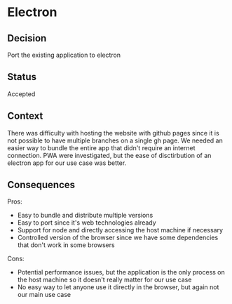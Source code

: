 # Electron

## Decision

Port the existing application to electron

## Status

Accepted

## Context

<!-- What is the context of this decision? It is important to capture the full context of the decision so that the reader knows the reasons behind it. -->

There was difficulty with hosting the website with github pages since it is not possible to have multiple branches on a single gh page. We needed an easier way to bundle the entire app that didn't require an internet connection. PWA were investigated, but the ease of disctirbution of an electron app for our use case was better.

## Consequences

<!-- In this section, you can add what would happen if this decision is made. It is important to list all consequences, both positive and negative. -->

Pros:

- Easy to bundle and distribute multiple versions
- Easy to port since it's web technologies already
- Support for node and directly accessing the host machine if necessary
- Controlled version of the browser since we have some dependencies that don't work in some browsers

Cons:

- Potential performance issues, but the application is the only process on the host machine so it doesn't really matter for our use case
- No easy way to let anyone use it directly in the browser, but again not our main use case
